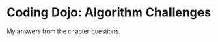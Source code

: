 Coding Dojo: Algorithm Challenges
=================================

My answers from the chapter questions.
